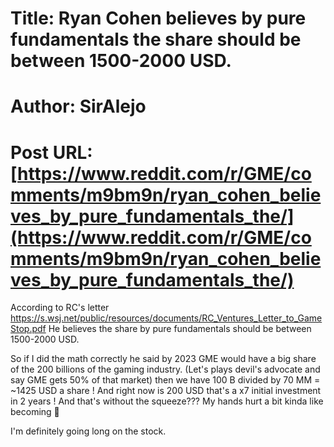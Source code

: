 # Title: Ryan Cohen believes by pure fundamentals the share should be between 1500-2000 USD.
# Author: SirAlejo
# Post URL: [https://www.reddit.com/r/GME/comments/m9bm9n/ryan_cohen_believes_by_pure_fundamentals_the/](https://www.reddit.com/r/GME/comments/m9bm9n/ryan_cohen_believes_by_pure_fundamentals_the/)


According to RC's letter https://s.wsj.net/public/resources/documents/RC_Ventures_Letter_to_GameStop.pdf He believes the share by pure fundamentals should be between 1500-2000 USD.

So if I did the math correctly he said by 2023 GME would have a big share of the 200 billions of the gaming industry. (Let's plays devil's advocate and say GME gets 50% of that market) then we have 100 B divided by 70 MM = ~1425 USD a share ! And right now is 200 USD that's a x7 initial investment in 2 years ! And that's without the squeeze??? My hands hurt a bit kinda like becoming 💎

 I'm definitely going long on the stock.